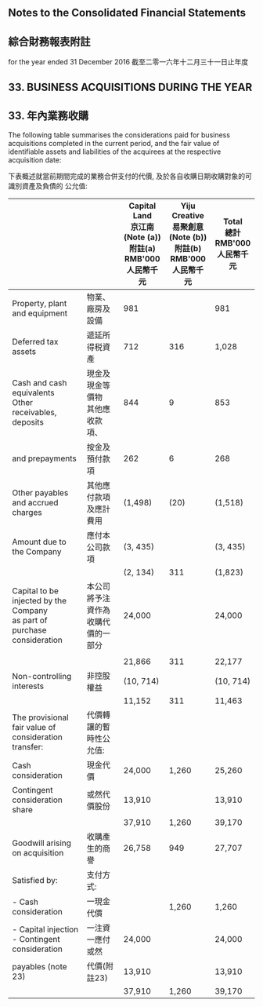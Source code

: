 ## Notes to the Consolidated Financial Statements

## 綜合財務報表附註

for the year ended 31 December 2016 截至二零一六年十二月三十一日止年度

## 33. BUSINESS ACQUISITIONS DURING THE YEAR

## 33. 年內業務收購

The following table summarises the considerations paid for business acquisitions completed in the current period, and the fair value of identifiable assets and liabilities of the acquirees at the respective acquisition date:

下表概述就當前期間完成的業務合併支付的代價, 及於各自收購日期收購對象的可識別資產及負債的 公允值:

|                                                                            |                       | Capital Land<br>京江南<br>(Note (a))<br>附註(a)<br><b>RMB'000</b><br>人民幣千元 | Yiju Creative<br>易聚創意<br>(Note (b))<br>附註(b)<br><b>RMB'000</b><br>人民幣千元 | Total<br>總計<br><b>RMB'000</b><br>人民幣千元 |
|----------------------------------------------------------------------------|-----------------------|-----------------------------------------------------------------------|-------------------------------------------------------------------------|----------------------------------------|
| Property, plant and equipment                                              | 物業、廠房及設備              | 981                                                                   |                                                                         | 981                                    |
| Deferred tax assets                                                        | 遞延所得税資產               | 712                                                                   | 316                                                                     | 1,028                                  |
| Cash and cash equivalents<br>Other receivables, deposits                   | 現金及現金等價物<br>其他應收款項、   | 844                                                                   | 9                                                                       | 853                                    |
| and prepayments                                                            | 按金及預付款項               | 262                                                                   | 6                                                                       | 268                                    |
| Other payables and accrued charges                                         | 其他應付款項及應計費用           | (1,498)                                                               | (20)                                                                    | (1,518)                                |
| Amount due to the Company                                                  | 應付本公司款項               | (3, 435)                                                              |                                                                         | (3, 435)                               |
|                                                                            |                       | (2, 134)                                                              | 311                                                                     | (1,823)                                |
| Capital to be injected by the Company<br>as part of purchase consideration | 本公司將予注資作為<br>收購代價的一部分 | 24,000                                                                |                                                                         | 24,000                                 |
|                                                                            |                       |                                                                       |                                                                         |                                        |
|                                                                            |                       | 21,866                                                                | 311                                                                     | 22,177                                 |
| Non-controlling interests                                                  | 非控股權益                 | (10, 714)                                                             |                                                                         | (10, 714)                              |
|                                                                            |                       | 11,152                                                                | 311                                                                     | 11,463                                 |
| The provisional fair value of<br>consideration transfer:                   | 代價轉讓的暫時性公允值:          |                                                                       |                                                                         |                                        |
| Cash consideration                                                         | 現金代價                  | 24,000                                                                | 1,260                                                                   | 25,260                                 |
| Contingent consideration share                                             | 或然代價股份                | 13,910                                                                |                                                                         | 13,910                                 |
|                                                                            |                       | 37,910                                                                | 1,260                                                                   | 39,170                                 |
| Goodwill arising on acquisition                                            | 收購產生的商譽               | 26,758                                                                | 949                                                                     | 27,707                                 |
| Satisfied by:                                                              | 支付方式:                 |                                                                       |                                                                         |                                        |
| - Cash consideration                                                       | 一現金代價                 |                                                                       | 1,260                                                                   | 1,260                                  |
| - Capital injection<br>- Contingent consideration                          | 一注資<br>一應付或然          | 24,000                                                                |                                                                         | 24,000                                 |
| payables (note 23)                                                         | 代價(附註23)              | 13,910                                                                |                                                                         | 13,910                                 |
|                                                                            |                       | 37,910                                                                | 1,260                                                                   | 39,170                                 |